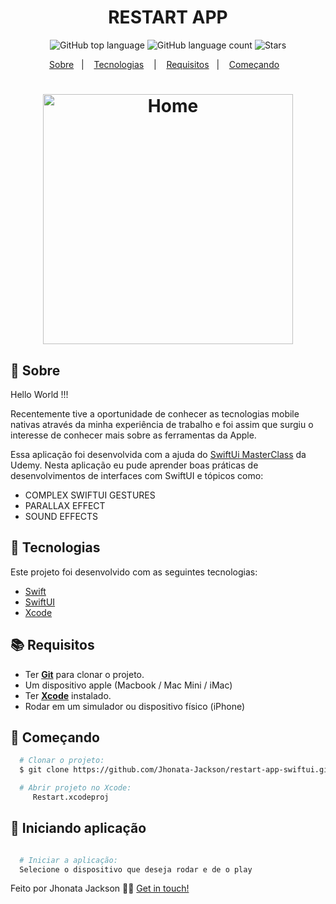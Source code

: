 <h1 align="center">
  RESTART APP
</h1>

<p align="center">
  <img alt="GitHub top language" src="https://img.shields.io/github/languages/top/Jhonata-Jackson/restart-app-swiftui">
  <img alt="GitHub language count" src="https://img.shields.io/github/languages/count/Jhonata-Jackson/restart-app-swiftui">
  <img alt="Stars" src="https://img.shields.io/github/stars/Jhonata-Jackson/restart-app-swiftui">
</p>

<p align="center">
  <a href="#page_with_curl-sobre">Sobre</a>&nbsp;&nbsp;&nbsp;|&nbsp;&nbsp;&nbsp;
  <a href="#hammer-iniciando-mobile">Tecnologias</a>
  &nbsp;&nbsp;&nbsp;|&nbsp;&nbsp;&nbsp;
  <a href="#books-requisitos">Requisitos</a>&nbsp;&nbsp;&nbsp;|&nbsp;&nbsp;&nbsp;
  <a href="#rocket-começando">Começando</a>&nbsp;&nbsp;&nbsp;
</p>

<h1 align="center">
  <img alt="Home" src="./screenshots/restart_presentation.gif" width="400" />
</h1>

## :page_with_curl: Sobre

Hello World !!! 

Recentemente tive a oportunidade de conhecer as tecnologias mobile nativas através da minha experiência de trabalho e foi assim que surgiu o interesse
de conhecer mais sobre as ferramentas da Apple.

Essa aplicação foi desenvolvida com a ajuda do [SwiftUi MasterClass](https://www.udemy.com/course/swiftui-masterclass-course-ios-development-with-swift) da Udemy. Nesta aplicação eu pude aprender boas práticas de desenvolvimentos de interfaces com SwiftUI e tópicos como:

<ul>
    <li>COMPLEX SWIFTUI GESTURES</li>
    <li>PARALLAX EFFECT</li>
    <li>SOUND EFFECTS</li>
</ul>

 ## :hammer: Tecnologias

Este projeto foi desenvolvido com as seguintes tecnologias:

- [Swift](https://www.swift.org/documentation/)
- [SwiftUI](https://developer.apple.com/xcode/swiftui/)
- [Xcode](https://developer.apple.com/xcode/)

## :books: Requisitos

- Ter [**Git**](https://git-scm.com/) para clonar o projeto.
- Um dispositivo apple (Macbook / Mac Mini / iMac)
- Ter [**Xcode**](https://developer.apple.com/xcode/) instalado.
- Rodar em um simulador ou dispositivo físico (iPhone)

## :rocket: Começando

```bash
  # Clonar o projeto:
  $ git clone https://github.com/Jhonata-Jackson/restart-app-swiftui.git

  # Abrir projeto no Xcode:
     Restart.xcodeproj

```

## :iphone: Iniciando aplicação

```bash

  # Iniciar a aplicação:
  Selecione o dispositivo que deseja rodar e de o play
```

Feito por Jhonata Jackson 👋🏻 [Get in touch!](https://www.linkedin.com/in/jhonata-jackson-555929121/)
